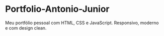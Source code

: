# Portfolio-Antonio-Junior
Meu portfólio pessoal com HTML, CSS e JavaScript. Responsivo, moderno e com design clean.
